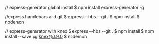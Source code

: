 // express-generator global install
$ npm install express-generator -g

//express handlebars and git
$ express --hbs --git .
$ npm install
$ nodemon

// express-generator with knex
$ express --hbs --git .
$ npm install
$ npm install --save pg knex@0.9.0
$ nodemon
